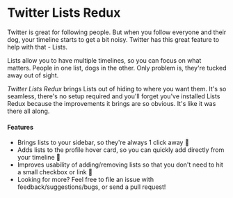 # Twitter Lists Redux

Twitter is great for following people. But when you follow everyone and their dog,
your timeline starts to get a bit noisy. Twitter has this great feature to help with
that - Lists.

Lists allow you to have multiple timelines, so you can focus on what matters.
People in one list, dogs in the other. Only problem is, they're tucked away out of sight.

*Twitter Lists Redux* brings Lists out of hiding to where you want them.
It's so seamless, there's no setup required and you'll forget you've installed Lists Redux
because the improvements it brings are so obvious. It's like it was there all along.

#### Features
- Brings lists to your sidebar, so they're always 1 click away :pushpin:
- Adds lists to the profile hover card, so you can quickly add directly from your timeline :rocket:
- Improves usability of adding/removing lists so that you don't need to hit a small checkbox or link :star2:
- Looking for more? Feel free to file an issue with feedback/suggestions/bugs, or send a pull request!
